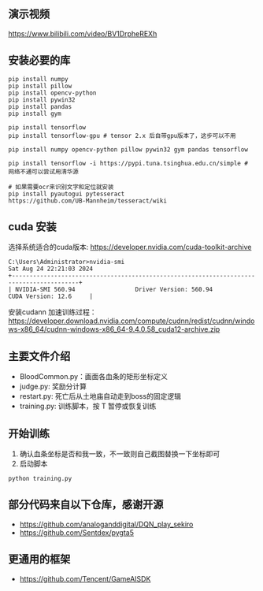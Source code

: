## 演示视频
https://www.bilibili.com/video/BV1DrpheREXh

## 安装必要的库

```shell
pip install numpy
pip install pillow
pip install opencv-python
pip install pywin32
pip install pandas
pip install gym

pip install tensorflow
pip install tensorflow-gpu # tensor 2.x 后自带gpu版本了，这步可以不用
 
pip install numpy opencv-python pillow pywin32 gym pandas tensorflow

pip install tensorflow -i https://pypi.tuna.tsinghua.edu.cn/simple # 网络不通可以尝试用清华源

# 如果需要ocr来识别文字和定位就安装
pip install pyautogui pytesseract
https://github.com/UB-Mannheim/tesseract/wiki
```

## cuda 安装
选择系统适合的cuda版本: https://developer.nvidia.com/cuda-toolkit-archive
```
C:\Users\Administrator>nvidia-smi
Sat Aug 24 22:21:03 2024
+-----------------------------------------------------------------------------------------+
| NVIDIA-SMI 560.94                 Driver Version: 560.94         CUDA Version: 12.6     |
```
安装cudann 加速训练过程：
https://developer.download.nvidia.com/compute/cudnn/redist/cudnn/windows-x86_64/cudnn-windows-x86_64-9.4.0.58_cuda12-archive.zip

## 主要文件介绍
- BloodCommon.py：画面各血条的矩形坐标定义
- judge.py: 奖励分计算
- restart.py: 死亡后从土地庙自动走到boss的固定逻辑
- training.py: 训练脚本，按 T 暂停或恢复训练

## 开始训练
1. 确认血条坐标是否和我一致，不一致则自己截图替换一下坐标即可
2. 启动脚本
```
python training.py
```

## 部分代码来自以下仓库，感谢开源
- https://github.com/analoganddigital/DQN_play_sekiro
- https://github.com/Sentdex/pygta5

## 更通用的框架
- https://github.com/Tencent/GameAISDK